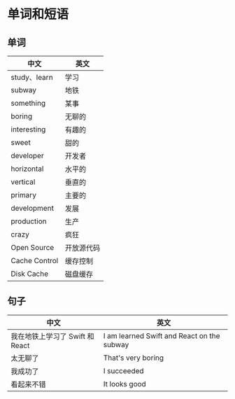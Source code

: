 # 单词和短语

## 单词

| 中文          | 英文       |
| ------------- | ---------- |
| study、learn  | 学习       |
| subway        | 地铁       |
| something     | 某事       |
| boring        | 无聊的     |
| interesting   | 有趣的     |
| sweet         | 甜的       |
| developer     | 开发者     |
| horizontal    | 水平的     |
| vertical      | 垂直的     |
| primary       | 主要的     |
| development   | 发展       |
| production    | 生产       |
| crazy         | 疯狂       |
| Open Source   | 开放源代码 |
| Cache Control | 缓存控制   |
| Disk Cache    | 磁盘缓存   |

## 句子

| 中文                            | 英文                                       |
| ------------------------------- | ------------------------------------------ |
| 我在地铁上学习了 Swift 和 React | I am learned Swift and React on the subway |
| 太无聊了                        | That's very boring                         |
| 我成功了                        | I succeeded                                |
| 看起来不错                      | It looks good                              |
